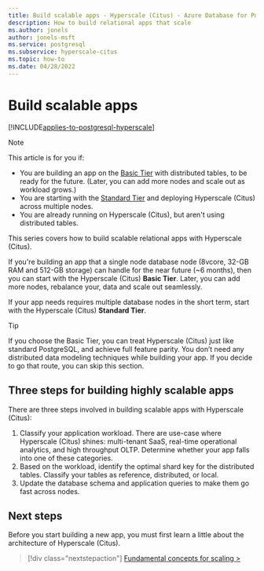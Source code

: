 ```yaml
---
title: Build scalable apps - Hyperscale (Citus) - Azure Database for PostgreSQL
description: How to build relational apps that scale
ms.author: jonels
author: jonels-msft
ms.service: postgresql
ms.subservice: hyperscale-citus
ms.topic: how-to
ms.date: 04/28/2022
---
```


# Build scalable apps

[!INCLUDE[applies-to-postgresql-hyperscale](../includes/applies-to-postgresql-hyperscale.md)]

> [!NOTE]
> This article is for you if:
>
> * You are building an app on the [Basic Tier](concepts-server-group.md#tiers)
>   with distributed tables, to be ready for the future. (Later, you can add
>   more nodes and scale out as workload grows.)
> * You are starting with the [Standard Tier](concepts-server-group.md#tiers)
>   and deploying Hyperscale (Citus) across multiple nodes.
> * You are already running on Hyperscale (Citus), but aren't using distributed
>   tables.

This series covers how to build scalable relational apps with Hyperscale (Citus).

If you're building an app that a single node database node (8vcore, 32-GB RAM
and 512-GB storage) can handle for the near future (~6 months), then you can
start with the Hyperscale (Citus) **Basic Tier**. Later, you can add more
nodes, rebalance your, data and scale out seamlessly.

If your app needs requires multiple database nodes in the short term, start
with the Hyperscale (Citus) **Standard Tier**.

> [!TIP]
>
> If you choose the Basic Tier, you can treat Hyperscale (Citus) just like
> standard PostgreSQL, and achieve full feature parity. You don’t need any
> distributed data modeling techniques while building your app. If you decide
> to go that route, you can skip this section.

## Three steps for building highly scalable apps

There are three steps involved in building scalable apps with Hyperscale
(Citus):

1. Classify your application workload. There are use-case where Hyperscale
   (Citus) shines: multi-tenant SaaS, real-time operational analytics, and high
   throughput OLTP. Determine whether your app falls into one of these categories.
2. Based on the workload, identify the optimal shard key for the distributed
   tables. Classify your tables as reference, distributed, or local. 
3. Update the database schema and application queries to make them go fast
   across nodes.

## Next steps

Before you start building a new app, you must first learn a little about the
architecture of Hyperscale (Citus).

> [!div class="nextstepaction"]
> [Fundamental concepts for scaling >](howto-build-scalable-apps-concepts.md)
